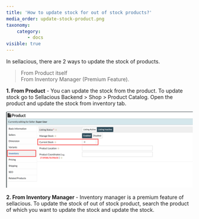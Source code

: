 ```yaml
---
title: 'How to update stock for out of stock products?'
media_order: update-stock-product.png
taxonomy:
    category:
        - docs
visible: true
---
```


In sellacious, there are 2 ways to update the stock of products.

> From Product itself <br>
> From Inventory Manager (Premium Feature).

**1. From Product** - You can update the stock from the product. To update stock go to Sellacious Backend > Shop > Product Catalog. Open the product and update the stock from inventory tab.

![](update-stock-product.png)

**2. From Inventory Manager** - Inventory manager is a premium feature of sellacious. To update the stock of out of stock product, search the product of which you want to update the stock and update the stock. 